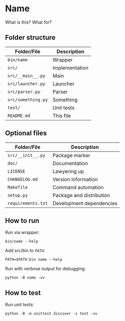 Name
====

What is this?
What for?


Folder structure
----------------

| Folder/File         | Description     |
| ------------------- | --------------- |
| `bin/name`          | Wrapper         |
| `src/`              | Implementation  |
| `src/__main__.py`   | Main            |
| `src/launcher.py`   | Launcher        |
| `src/parser.py`     | Parser          |
| `src/something.py`  | Something       |
| `test/`             | Unit tests      |
| `README.md`         | This file       |


Optional files
--------------

| Folder/File         | Description              |
| ------------------- | ------------------------ |
| `src/__init__.py`   | Package marker           |
| `doc/`              | Documentation            |
| `LICENSE`           | Lawyering up             |
| `CHANGELOG.md`      | Version information      |
| `Makefile`          | Command automation       |
| `setup.py`          | Package and distribution |
| `requirements.txt`  | Development dependencies |


How to run
----------

Run via wrapper:

    bin/name --help

Add src/bin to `PATH`:

    PATH=$PATH:bin name --help

Run with verbose output for debugging:

    python -B name -vv


How to test
-----------

Run unit tests:

    python -B -m unittest discover -s test -vv
